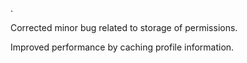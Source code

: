 .

Corrected minor bug related to storage of permissions.

Improved performance by caching profile information.
